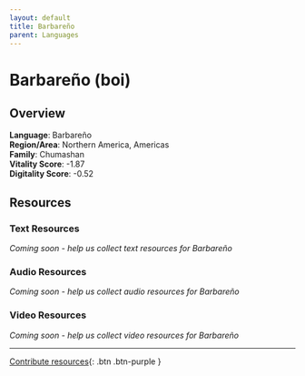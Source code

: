 ```yaml
---
layout: default
title: Barbareño
parent: Languages
---
```


# Barbareño (boi)

## Overview

**Language**: Barbareño  
**Region/Area**: Northern America, Americas  
**Family**: Chumashan  
**Vitality Score**: -1.87  
**Digitality Score**: -0.52  

## Resources

### Text Resources
*Coming soon - help us collect text resources for Barbareño*

### Audio Resources
*Coming soon - help us collect audio resources for Barbareño*

### Video Resources
*Coming soon - help us collect video resources for Barbareño*

---

[Contribute resources](https://fairtrain.github.io/){: .btn .btn-purple }
